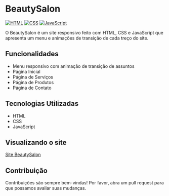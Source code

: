 # BeautySalon

[![HTML](https://img.shields.io/badge/HTML-5-orange)](https://developer.mozilla.org/en-US/docs/Web/HTML)
[![CSS](https://img.shields.io/badge/CSS-3-blue)](https://developer.mozilla.org/en-US/docs/Web/CSS)
[![JavaScript](https://img.shields.io/badge/JavaScript-ES6-yellow)](https://developer.mozilla.org/en-US/docs/Web/JavaScript)

O BeautySalon é um site responsivo feito com HTML, CSS e JavaScript que apresenta um menu e animações de transição de cada treço do site. 

## Funcionalidades

- Menu responsivo com animação de transição de assuntos
- Página Inicial
- Página de Serviços
- Página de Produtos
- Página de Contato

## Tecnologias Utilizadas

- HTML
- CSS
- JavaScript

## Visualizando o site
<a href="https://juniorpgm34.github.io/beautysalon/" target="_blank">Site BeautySalon </a>

## Contribuição

Contribuições são sempre bem-vindas! Por favor, abra um pull request para que possamos avaliar suas mudanças.
